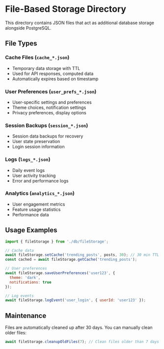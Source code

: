 # File-Based Storage Directory

This directory contains JSON files that act as additional database storage alongside PostgreSQL.

## File Types

### Cache Files (`cache_*.json`)
- Temporary data storage with TTL
- Used for API responses, computed data
- Automatically expires based on timestamp

### User Preferences (`user_prefs_*.json`)
- User-specific settings and preferences
- Theme choices, notification settings
- Privacy preferences, display options

### Session Backups (`session_*.json`)
- Session data backups for recovery
- User state preservation
- Login session information

### Logs (`logs_*.json`)
- Daily event logs
- User activity tracking
- Error and performance logs

### Analytics (`analytics_*.json`)
- User engagement metrics
- Feature usage statistics
- Performance data

## Usage Examples

```javascript
import { fileStorage } from './db/fileStorage';

// Cache data
await fileStorage.setCache('trending_posts', posts, 30); // 30 min TTL
const cached = await fileStorage.getCache('trending_posts');

// User preferences
await fileStorage.saveUserPreferences('user123', {
  theme: 'dark',
  notifications: true
});

// Log events
await fileStorage.logEvent('user_login', { userId: 'user123' });
```

## Maintenance

Files are automatically cleaned up after 30 days. You can manually clean older files:

```javascript
await fileStorage.cleanupOldFiles(7); // Clean files older than 7 days
```